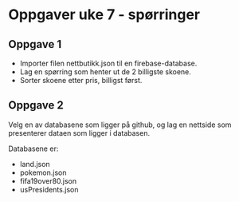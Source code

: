 # Oppgaver uke 7 - spørringer

## Oppgave 1
- Importer filen nettbutikk.json til en firebase-database.
- Lag en spørring som henter ut de 2 billigste skoene.
- Sorter skoene etter pris, billigst først.

## Oppgave 2
Velg en av databasene som ligger på github, og lag en nettside som presenterer dataen som ligger i databasen.

Databasene er:
- land.json
- pokemon.json
- fifa19over80.json
- usPresidents.json    